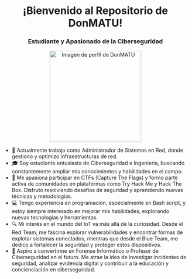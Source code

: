 <!-- Encabezado con imagen centrada -->
<h1 align="center">¡Bienvenido al Repositorio de DonMATU!</h1>
<h3 align="center">Estudiante y Apasionado de la Ciberseguridad</h3>

<!-- Imagen centrada con tamaño reducido -->
<p align="center">
  <img src="https://github.com/DonMATU/bash/assets/125612195/bd8a14f2-f565-4e4e-a977-55feb4dba354" width="250" alt="Imagen de perfil de DonMATU">
</p>

<!-- Contenido principal en una lista desordenada -->
<ul>
  <li>🌱 Actualmente trabajo como Administrador de Sistemas en Red, donde gestiono y optimizo infraestructuras de red.</li>
  <li>🎓 Soy estudiante entusiasta de Ciberseguridad e Ingeniería, buscando constantemente ampliar mis conocimientos y habilidades en el campo.</li>
  <li>🔐 Me apasiona participar en CTFs (Capture The Flags) y formo parte activa de comunidades en plataformas como Try Hack Me y Hack The Box. Disfruto resolviendo desafíos de seguridad y aprendiendo nuevas técnicas y metodologías.</li>
  <li>💻 Tengo experiencia en programación, especialmente en Bash script, y estoy siempre interesado en mejorar mis habilidades, explorando nuevas tecnologías y herramientas.</li>
  <li>🔍 Mi interés en el mundo del IoT va más allá de la curiosidad. Desde el Red Team, me fascina explorar vulnerabilidades y encontrar formas de explotar sistemas conectados, mientras que desde el Blue Team, me dedico a fortalecer la seguridad y proteger estos dispositivos.</li>
  <li>🔬 Aspiro a convertirme en Forense Informático o Profesor de Ciberseguridad en el futuro. Me atrae la idea de investigar incidentes de seguridad, analizar evidencia digital y contribuir a la educación y concienciación en ciberseguridad.</li>
</ul>

<!-- 

IMAGEN ORIGINAL
<p align="center">
  <img src="https://github.com/7oSkaaa/7oSkaaa/blob/main/Images/about_me.gif?raw=true" width="300" alt="About Me">
</p>



Imagen adicional (puedes cambiar la URL de la imagen según tus necesidades) 
<p align="center">
  <img src="https://github.com/7oSkaaa/7oSkaaa/blob/main/Images/about_me.gif?raw=true" width="300" alt="GIF de GIPHY">
</p>

---
-->
